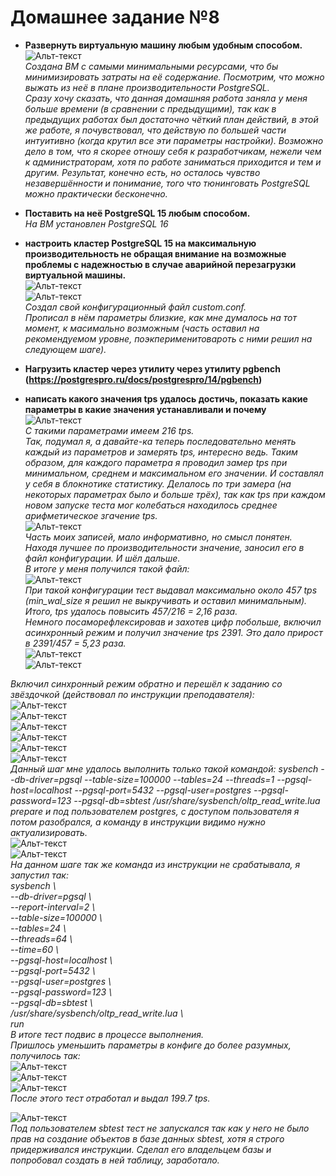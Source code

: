 
# Домашнее задание №8


* **Развернуть виртуальную машину любым удобным способом.**  
![Альт-текст](Images/HW8/00.png)  
_Создана ВМ с самыми минимальными ресурсами, что бы минимизировать затраты на её содержание. Посмотрим, что можно выжать из неё в плане производительности PostgreSQL._  
_Сразу хочу сказать, что данная домашняя работа заняла у меня больше времени (в сравнении с предыдущими), так как в предыдущих работах был достаточно чёткий план действий, в этой же работе, я почувствовал, что действую 
 по большей части интуитивно (когда крутил все эти параметры настройки). Возможно дело в том, что я скорее отношу себя к разработчикам, нежели чем к администраторам, хотя по работе заниматься приходится и тем и другим. 
 Результат, конечно есть, но осталось чувство незавершённости и понимание, того что тюнинговать PostgreSQL можно практически бесконечно._  

* **Поставить на неё PostgreSQL 15 любым способом.**  
_На ВМ установлен PostgreSQL 16_  

* **настроить кластер PostgreSQL 15 на максимальную производительность не обращая внимание на возможные проблемы с надежностью в случае аварийной перезагрузки виртуальной машины.**  
![Альт-текст](Images/HW8/01.png)  
![Альт-текст](Images/HW8/02.png)  
_Создал свой конфигурационный файл custom.conf._  
_Прописал в нём параметры близкие, как мне думалось на тот момент, к масимально возможным (часть оставил на рекомендуемом уровне, поэкперименитовароть с ними решил на следующем шаге)._  

* **Нагрузить кластер через утилиту через утилиту pgbench (https://postgrespro.ru/docs/postgrespro/14/pgbench)**
* **написать какого значения tps удалось достичь, показать какие параметры в какие значения устанавливали и почему**  
![Альт-текст](Images/HW8/03.png)  
_С такими параметрами имеем 216 tps._  
_Так, подумал я, а давайте-ка теперь последовательно менять каждый из параметров и замерять tps, интересно ведь. Таким образом, для каждого параметра я проводил замер tps при минимальном, среднем и максимальном его значении. И составлял у себя в блокнотике статистику. Делалось по три замера (на некоторых параметрах было и больше трёх), так как tps при каждом новом запуске теста мог колебаться находилось среднее арифметическое згачение tps._  
![Альт-текст](Images/HW8/04.png)  
_Часть моих записей, мало информативно, но смысл понятен._  
_Находя лучшее по производительности значение, заносил его в файл конфигурации. И шёл дальше._  
_В итоге у меня получился такой файл:_  
![Альт-текст](Images/HW8/05.png)  
_При такой конфигурации тест выдавал максимально около 457 tps (min_wal_size я решил не выкручивать и оставил минимальным)._  
_Итого, tps удалось повысить 457/216 = 2,16 раза._  
_Немного посаморефлексировав и захотев цифр побольше, включил асинхронный режим и получил значение tps 2391. Это дало прирост в 2391/457 = 5,23 раза._  
![Альт-текст](Images/HW8/05_05.png)  
![Альт-текст](Images/HW8/06.png)  

_Включил синхронный режим обратно и перешёл к заданию со звёздочкой (действовал по инструкции преподавателя):_  
![Альт-текст](Images/HW8/07.png)  
![Альт-текст](Images/HW8/07_05.png)  
![Альт-текст](Images/HW8/08.png)  
![Альт-текст](Images/HW8/09.png)  
![Альт-текст](Images/HW8/10.png)  
![Альт-текст](Images/HW8/11.png)  
_Данный шаг мне удалось выполнить только такой командой: sysbench --db-driver=pgsql --table-size=100000 --tables=24 --threads=1 --pgsql-host=localhost --pgsql-port=5432 --pgsql-user=postgres --pgsql-password=123 --pgsql-db=sbtest /usr/share/sysbench/oltp_read_write.lua prepare и под пользователем postgres, с доступом пользователя я потом разобрался, а команду в инструкции видимо нужно актуализировать._  
![Альт-текст](Images/HW8/12.png)  
![Альт-текст](Images/HW8/13.png)  
_На данном шаге так же команда из инструкции не срабатывала, я запустил так:  
sysbench \  
--db-driver=pgsql \  
--report-interval=2 \  
--table-size=100000 \  
--tables=24 \  
--threads=64 \  
--time=60 \  
--pgsql-host=localhost \  
--pgsql-port=5432 \  
--pgsql-user=postgres \  
--pgsql-password=123 \  
--pgsql-db=sbtest \  
/usr/share/sysbench/oltp_read_write.lua \  
run_  
_В итоге тест подвис в процессе выполнения._  
_Пришлось уменьшить параметры в конфиге до более разумных, получилось так:_  
![Альт-текст](Images/HW8/13_5.png)  
![Альт-текст](Images/HW8/14.png)  
![Альт-текст](Images/HW8/15.png)  
_После этого тест отработал и выдал 199.7 tps._

![Альт-текст](Images/HW8/16.png)  
_Под пользователем sbtest тест не запускался так как у него не было прав на создание объектов в базе данных sbtest, хотя я строго придерживался инструкции. Сделал его владельцем базы и попробовал создать в ней таблицу, заработало._  


